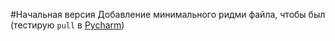 #Начальная версия
Добавление минимального ридми файла, чтобы был (тестирую `pull` в [Pycharm](https://www.jetbrains.com/pycharm/))
